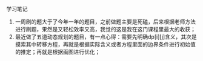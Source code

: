 学习笔记
1. 一周刷的题大于了今年一年的题目，之前做题主要是死磕，后来根据老师方法进行刷题，果然是又轻松效率又高，我觉的这是我在这门课程里最大的收获；
2. 最近做了五道动态规划的题目，有一点心得：需要先明确dp[i][j]含义，其次是摸索其中转移方程，再就是根据实际含义或者方程里面的边界条件进行初始值的推定；再就是根据画图进行优化；
